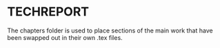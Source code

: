 # TECHREPORT

The chapters folder is used to place sections of the main work that have been swapped out in their own .tex files.
